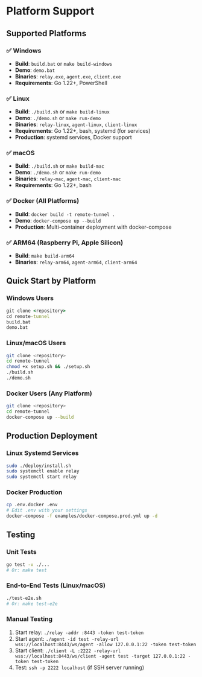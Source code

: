 # Platform Support

## Supported Platforms

### ✅ **Windows**
- **Build**: `build.bat` or `make build-windows`
- **Demo**: `demo.bat`
- **Binaries**: `relay.exe`, `agent.exe`, `client.exe`
- **Requirements**: Go 1.22+, PowerShell

### ✅ **Linux** 
- **Build**: `./build.sh` or `make build-linux`
- **Demo**: `./demo.sh` or `make run-demo`
- **Binaries**: `relay-linux`, `agent-linux`, `client-linux`
- **Requirements**: Go 1.22+, bash, systemd (for services)
- **Production**: systemd services, Docker support

### ✅ **macOS**
- **Build**: `./build.sh` or `make build-mac`  
- **Demo**: `./demo.sh` or `make run-demo`
- **Binaries**: `relay-mac`, `agent-mac`, `client-mac`
- **Requirements**: Go 1.22+, bash

### ✅ **Docker (All Platforms)**
- **Build**: `docker build -t remote-tunnel .`
- **Demo**: `docker-compose up --build`
- **Production**: Multi-container deployment with docker-compose

### ✅ **ARM64 (Raspberry Pi, Apple Silicon)**
- **Build**: `make build-arm64`
- **Binaries**: `relay-arm64`, `agent-arm64`, `client-arm64`

## Quick Start by Platform

### Windows Users
```cmd
git clone <repository>
cd remote-tunnel
build.bat
demo.bat
```

### Linux/macOS Users  
```bash
git clone <repository>
cd remote-tunnel
chmod +x setup.sh && ./setup.sh
./build.sh
./demo.sh
```

### Docker Users (Any Platform)
```bash
git clone <repository>
cd remote-tunnel
docker-compose up --build
```

## Production Deployment

### Linux Systemd Services
```bash
sudo ./deploy/install.sh
sudo systemctl enable relay
sudo systemctl start relay
```

### Docker Production
```bash
cp .env.docker .env
# Edit .env with your settings
docker-compose -f examples/docker-compose.prod.yml up -d
```

## Testing

### Unit Tests
```bash
go test -v ./...
# Or: make test
```

### End-to-End Tests (Linux/macOS)
```bash
./test-e2e.sh
# Or: make test-e2e
```

### Manual Testing
1. Start relay: `./relay -addr :8443 -token test-token`
2. Start agent: `./agent -id test -relay-url wss://localhost:8443/ws/agent -allow 127.0.0.1:22 -token test-token`
3. Start client: `./client -L :2222 -relay-url wss://localhost:8443/ws/client -agent test -target 127.0.0.1:22 -token test-token`
4. Test: `ssh -p 2222 localhost` (if SSH server running)
